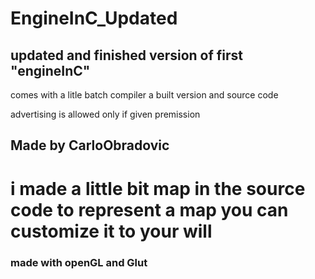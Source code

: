# EngineInC_Updated

<h2>updated and finished version of first "engineInC"</h2>


<p>comes with a litle batch compiler a built version and source code</p>

<p>advertising is allowed only if given premission</p>

<h2>Made by CarloObradovic</h2>

<h1>i made a little bit map in the source code to represent a map you can customize it to your will </h1>
<h3>made with openGL and Glut</h3>
